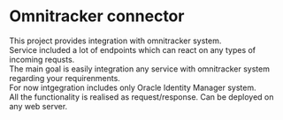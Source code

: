 # Omnitracker connector
This project provides integration with omnitracker system. <br />
Service included a lot of endpoints which can react on any types of incoming requsts. <br />
The main goal is easily integration any service with omnitracker system regarding your requirenments. <br />
For now intgegration includes only Oracle Identity Manager system.<br />
All the functionality is realised as request/response. Can be deployed on any web server.<br />
